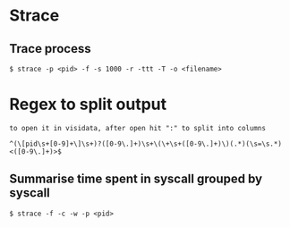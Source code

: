 # Strace

## Trace process

    $ strace -p <pid> -f -s 1000 -r -ttt -T -o <filename>

# Regex to split output

    to open it in visidata, after open hit ":" to split into columns

    ^(\[pid\s+[0-9]+\]\s+)?([0-9\.]+)\s+\(\+\s+([0-9\.]+)\)(.*)(\s=\s.*)<([0-9\.]+)>$

## Summarise time spent in syscall grouped by syscall

    $ strace -f -c -w -p <pid>
